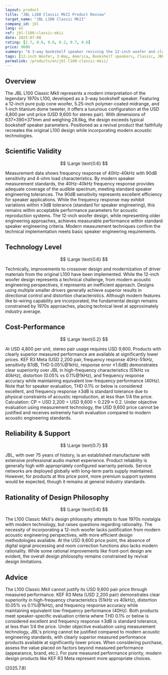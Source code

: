 ```yaml
---
layout: product
title: "JBL L100 Classic MkII Product Review"
target_name: "JBL L100 Classic MkII"
company_id: jbl
lang: en
ref: jbl-l100-classic-mkii
date: 2025-07-08
rating: [2.7, 0.6, 0.6, 0.2, 0.7, 0.6]
price: 9600
summary: "A 3-way bookshelf speaker reviving the 12-inch woofer and classic design as a modern version of the legendary 1970s L100. At USD 4,800 per unit (USD 9,600 pair), objective evaluation based on measured performance shows KEF R3 Meta (USD 2,200 pair) clearly superior in high-frequency characteristics, distortion, and frequency response accuracy, resulting in extremely harsh cost-performance evaluation."
tags: [12-inch Woofer, 3-Way, America, Bookshelf speakers, Classic, JBL]
permalink: /products/en/jbl-l100-classic-mkii/
---
```

## Overview

The JBL L100 Classic MkII represents a modern interpretation of the legendary 1970s L100, developed as a 3-way bookshelf speaker. Featuring a 12-inch pure pulp cone woofer, 5.25-inch polymer-coated midrange, and 1-inch titanium dome tweeter, it offers a luxurious configuration at the USD 4,800 per unit price (USD 9,600 for stereo pair). With dimensions of 637×390×371mm and weighing 28.6kg, the design exceeds typical bookshelf speaker parameters. Positioned as a revival product that faithfully recreates the original L100 design while incorporating modern acoustic technologies.

## Scientific Validity

$$ \Large \text{0.6} $$

Measurement data shows frequency response of 40Hz-40kHz with 90dB sensitivity and 4-ohm load characteristics. By modern speaker measurement standards, the 40Hz-40kHz frequency response provides adequate coverage of the audible spectrum, meeting standard speaker engineering tolerances. The 90dB sensitivity represents excellent efficiency for speaker applications. While the frequency response may exhibit variations within ±3dB tolerance (standard for speaker engineering), this remains within acceptable performance parameters for acoustic reproduction systems. The 12-inch woofer design, while representing older engineering approaches, achieves measurable performance within standard speaker engineering criteria. Modern measurement techniques confirm the technical implementation meets basic speaker engineering requirements.

## Technology Level

$$ \Large \text{0.6} $$

Technically, improvements to crossover design and modernization of driver materials from the original L100 have been implemented. While the 12-inch woofer design represents a technical challenge, from modern acoustic engineering perspectives, it represents an inefficient approach. Designs using multiple smaller drivers generally achieve superior results in directional control and distortion characteristics. Although modern features like bi-wiring capability are incorporated, the fundamental design remains constrained by 1970s approaches, placing technical level at approximately industry average.

## Cost-Performance

$$ \Large \text{0.2} $$

At USD 4,800 per unit, stereo pair usage requires USD 9,600. Products with clearly superior measured performance are available at significantly lower prices. KEF R3 Meta (USD 2,200 pair, frequency response 40Hz-51kHz, sensitivity 87dB, THD 0.05%@1kHz, response error ±1.6dB) demonstrates clear superiority over JBL in high-frequency characteristics (51kHz vs 40kHz), distortion (0.05% vs 0.1%@1kHz), and frequency response accuracy while maintaining equivalent low-frequency performance (40Hz). Note that for speaker evaluation, THD 0.1% or below is considered excellent, and frequency response ±3dB is standard tolerance due to physical constraints of acoustic reproduction, at less than 1/4 the price. Calculation: CP = USD 2,200 ÷ USD 9,600 = 0.229 ≈ 0.2. Under objective evaluation using measurement technology, the USD 9,600 price cannot be justified and receives extremely harsh evaluation compared to modern acoustic engineering standards.

## Reliability & Support

$$ \Large \text{0.7} $$

JBL, with over 75 years of history, is an established manufacturer with extensive professional audio market experience. Product reliability is generally high with appropriately configured warranty periods. Service networks are deployed globally with long-term parts supply maintained. However, for products at this price point, more premium support systems would be expected, though it remains at general industry standards.

## Rationality of Design Philosophy

$$ \Large \text{0.6} $$

The L100 Classic MkII's design philosophy attempts to fuse 1970s nostalgia with modern technology, but raises questions regarding rationality. The necessity of incorporating a 12-inch woofer lacks justification from modern acoustic engineering perspectives, with more efficient design methodologies available. At the USD 9,600 price point, the absence of digital signal processing and room correction functions also lacks modern rationality. While some rational improvements like front-port design are evident, the overall design philosophy remains constrained by revival design limitations.

## Advice

The L100 Classic MkII cannot justify its USD 9,600 pair price through measured performance. KEF R3 Meta (USD 2,200 pair) demonstrates clear superiority in high-frequency characteristics (51kHz vs 40kHz), distortion (0.05% vs 0.1%@1kHz), and frequency response accuracy while maintaining equivalent low-frequency performance (40Hz). Both products meet speaker-specific evaluation criteria where THD 0.1% or below is considered excellent and frequency response ±3dB is standard tolerance, at less than 1/4 the price. Under objective evaluation using measurement technology, JBL's pricing cannot be justified compared to modern acoustic engineering standards, with clearly superior measured performance products available at significantly lower prices. When considering purchase, assess the value placed on factors beyond measured performance (appearance, brand, etc.). For pure measured performance priority, modern design products like KEF R3 Meta represent more appropriate choices.

(2025.7.8)
